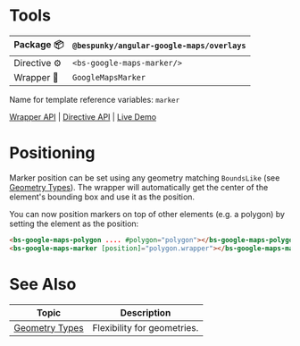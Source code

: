 # Tools
| Package 📦  | `@bespunky/angular-google-maps/overlays` |
|--------------|------------------------------------------|
| Directive ⚙ | `<bs-google-maps-marker/>`               |
| Wrapper 🧬  | `GoogleMapsMarker`                       |

Name for template reference variables: `marker`

[Wrapper API](/docs/classes/GoogleMapsMarker.html) | [Directive API](/docs/directives/GoogleMapsMarkerDirective.html) | [Live Demo](https://bs-angular-g-maps.web.app/Overlays%20Superpower/Markers)

# Positioning
Marker position can be set using any geometry matching `BoundsLike` (see [Geometry Types](/docs/additional-documentation/geometry-types.html)). The wrapper will automatically get the center of the element's bounding box and use it as the position.

You can now position markers on top of other elements (e.g. a polygon) by setting the element as the position:

```html
<bs-google-maps-polygon .... #polygon="polygon"></bs-google-maps-polygon>
<bs-google-maps-marker [position]="polygon.wrapper"></bs-google-maps-marker>
```

# See Also

| Topic                             | Description                 |
|-----------------------------------|-----------------------------|
| [Geometry Types](/docs/additional-documentation/geometry-types.html) | Flexibility for geometries. |
